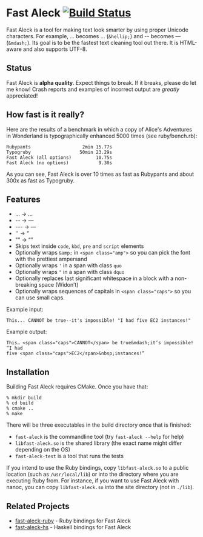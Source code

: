 # Fast Aleck [![Build Status](https://secure.travis-ci.org/ddfreyne/fast-aleck.png)](http://travis-ci.org/ddfreyne/fast-aleck)

Fast Aleck is a tool for making text look smarter by using proper Unicode characters. For example, ... becomes … (`&hellip;`) and -- becomes — (`&mdash;`). Its goal is to be the fastest text cleaning tool out there. It is HTML-aware and also supports UTF-8.

Status
------

Fast Aleck is **alpha quality**. Expect things to break. If it breaks, please do let me know! Crash reports and examples of incorrect output are *greatly* appreciated!

How fast is it really?
----------------------

Here are the results of a benchmark in which a copy of Alice's Adventures in Wonderland is typographically enhanced 5000 times (see ruby/bench.rb):

	Rubypants                   2min 15.77s
	Typogruby                  50min 23.29s
	Fast Aleck (all options)         10.75s
	Fast Aleck (no options)           9.30s

As you can see, Fast Aleck is over 10 times as fast as Rubypants and about 300x as fast as Typogruby.

Features
--------

* ... → …
* -- → —
* --- → —
* '' → ‘’
* "" → “”
* Skips text inside `code`, `kbd`, `pre` and `script` elements
* Optionally wraps `&amp;` in `<span class="amp">` so you can pick the font with the prettiest ampersand
* Optionally wraps `'` in a span with class `quo`
* Optionally wraps `"` in a span with class `dquo`
* Optionally replaces last significant whitespace in a block with a non-breaking space (Widon’t)
* Optionally wraps sequences of capitals in `<span class="caps">` so you can use small caps.

Example input:

	This... CANNOT be true--it's impossible! "I had five EC2 instances!"

Example output:

	This… <span class="caps">CANNOT</span> be true&mdash;it’s impossible! “I had
	five <span class="caps">EC2</span>&nbsp;instances!”

Installation
------------

Building Fast Aleck requires CMake. Once you have that:

	% mkdir build
	% cd build
	% cmake ..
	% make

There will be three executables in the build directory once that is finished:

* `fast-aleck` is the commandline tool (try `fast-aleck --help` for help)
* `libfast-aleck.so` is the shared library (the exact name might differ depending on the OS)
* `fast-aleck-test` is a tool that runs the tests

If you intend to use the Ruby bindings, copy `libfast-aleck.so` to a public location (such as `/usr/local/lib`) or into the directory where you are executing Ruby from. For instance, if you want to use Fast Aleck with nanoc, you can copy `libfast-aleck.so` into the site directory (not in `./lib`).

Related Projects
----------------

* [fast-aleck-ruby](https://github.com/ddfreyne/fast-aleck-ruby) - Ruby bindings for Fast Aleck
* [fast-aleck-hs](https://github.com/jaspervdj/fast-aleck-hs) - Haskell bindings for Fast Aleck
